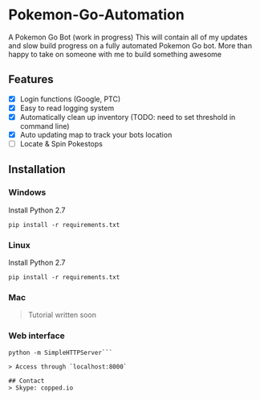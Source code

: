 # Pokemon-Go-Automation
A Pokemon Go Bot (work in progress)
This will contain all of my updates and slow build progress on a fully automated Pokemon Go bot. More than happy to take on someone with me to build something awesome

## Features
- [X] Login functions (Google, PTC)
- [X] Easy to read logging system
- [X] Automatically clean up inventory (TODO: need to set threshold in command line)
- [X] Auto updating map to track your bots location
- [ ] Locate & Spin Pokestops

## Installation
### Windows
Install Python 2.7

`pip install -r requirements.txt`

### Linux
Install Python 2.7

`pip install -r requirements.txt`

### Mac
> Tutorial written soon

### Web interface

```cd Pokemon-Go-Automation  
python -m SimpleHTTPServer```

> Access through `localhost:8000`

## Contact
> Skype: copped.io
